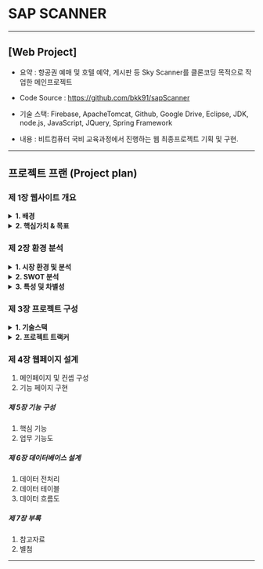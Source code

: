 
# SAP SCANNER
---
## [Web Project] 

- 요약 : 항공권 예매 및 호텔 예약, 게시판 등 Sky Scanner를 클론코딩 목적으로 작업한 메인프로젝트

- Code Source : https://github.com/bkk91/sapScanner

- 기술 스택: Firebase, ApacheTomcat, Github, Google Drive, Eclipse, JDK, node.js, JavaScript, JQuery, Spring Framework

- 내용 : 비트컴퓨터 국비 교육과정에서 진행하는 웹 최종프로젝트 기획 및 구현.

---
## 프로젝트 프랜 (Project plan)

### 제 1장 웹사이트 개요

<details>
<summary> <b> 1. 배경 </b> </summary>
<div markdown="1"> 
<img src="./img/contents1_1.png"  width="800"> 
</div>
</details>

<details>  
<summary> <b> 2. 핵심가치 & 목표 </b> </summary>
<div markdown="1"> 
<img src="./img/contents1_2.png"  width="800"> 
</div>
</details>

### 제 2장 환경 분석

<details>
<summary> <b> 1. 시장 환경 및 분석 </b> </summary>
<div markdown="1"> 
<img src="./img/contents2_1.png"  width="800"> 
<img src="./img/contents2_2.png"  width="800"> 
<img src="./img/contents2_3.png"  width="800"> 
</div>
</details>

<details>
<summary> <b> 2. SWOT 분석 </b> </summary>
<div markdown="1"> 
<img src="./img/contents2_4.png"  width="800"> 
</div>
</details>

<details>
<summary> <b> 3. 특성 및 차별성 </b> </summary>
<div markdown="1"> 
<img src="./img/contents2_5.png"  width="800">
<img src="./img/contents2_6.png"  width="800">
<img src="./img/contents2_7.png"  width="800">
</div>
</details>

### 제 3장 프로젝트 구성
  
<details>
<summary> <b> 1. 기술스택 </b> </summary>
<div markdown="1"> 
<img src="./img/contents3_1.png"  width="800"> 
</div>
</details>
  
<details>
<summary> <b> 2. 프로젝트 트랙커 </b> </summary>
<div markdown="1"> 
<img src="./img/contents3_2.png"  width="800"> 
</div>
</details>

### 제 4장 웹페이지 설계
1. 메인페이지 및 컨셉 구성
2. 기능 페이지 구현

##### 제 5장 기능 구성
1. 핵심 기능
2. 업무 기능도

##### 제 6장 데이터베이스 설계
1. 데이터 전처리
2. 데이터 테이블
3. 데이터 흐름도

##### 제 7장 부록
1. 참고자료
2. 별첨

---
